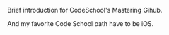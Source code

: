 Brief introduction for CodeSchool's Mastering Gihub.

And my favorite Code School path have to be iOS.
